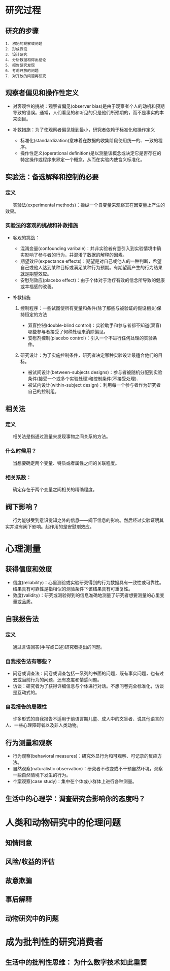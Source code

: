 # 研究过程  
## 研究的步骤  
    1. 初始的观察或问题
    2. 形成假设
    3. 设计研究
    4. 分析数据和得出结论
    5. 报告研究发现
    6. 考虑开放的问题
    7. 对开放的问题再研究 

## 观察者偏见和操作性定义  
  + 对客观性的挑战：观察者偏见(observer bias)是由于观察者个人的动机和预期导致的错误。通常，人们看见的和听见的只是他们所预期的，而不是事实的本来面目。  
  
  + 补救措施：为了使观察者偏见降到最小，研究者依赖于标准化和操作定义  
    + 标准化(standardization)意味着在数据的收集阶段使用统一的、一致的程序。
    + 操作性定义(operational definition)是以测量该概念或决定它是否存在的特定操作或程序来界定一个概念，从而在实验内使含义标准化。  
  
## 实验法：备选解释和控制的必要 
### 定义 
&nbsp;&nbsp;&nbsp;&nbsp;&nbsp;&nbsp;实验法(experimental methods)：操纵一个自变量来观察其在因变量上产生的效果。

### 实验法的客观的挑战和补救措施
  + 客观的挑战：  
    + 混淆变量(confounding varibale)：并非实验者有意引入到实验情境中确实影响了参与者的行为，并混淆了数据的解释的因素。
    + 期望效应(expectance effects)：期望是对自己或他人的一种判断，希望自己或他人达到某种目标或满足某种行为预期。有期望而产生的行为结果就是期望效应。
    + 安慰剂效应(placebo effect)：由于个体对于治疗有效的信念所导致的健康或幸福感的改善。
  
  + 补救措施
    1. 控制程序：一些试图使所有变量和条件(除了那些与被验证的假设相关)保持恒定的方法  
       + 双盲控制(double-blind control)：实验助手和参与者都不知道(双盲)哪些参与者接受了何种处理来消除偏见。
       + 安慰剂控制(placebo control)：引入一个不进行任何处理的实验条件。  

    2. 研究设计：为了实施控制条件，研究者决定哪种实验设计最适合他们的目标。  
       + 被试间设计(between-subjects designs)：参与者被随机分配到实验条件(接受一个或多个实验处理)和控制条件(不接受处理).
       + 被试内设计(within-subject design)：利用每一个参与者作为研究者自己的控制组。
    
## 相关法  
### 定义    
&nbsp;&nbsp;&nbsp;&nbsp;&nbsp;&nbsp;相关法是指通过测量来发现事物之间关系的方法。  

### 什么时候用？  
&nbsp;&nbsp;&nbsp;&nbsp;&nbsp;&nbsp;当想要确定两个变量、特质或者属性之间的关联程度。
### 相关系数：
&nbsp;&nbsp;&nbsp;&nbsp;&nbsp;&nbsp;确定存在于两个变量之间相关的精确程度。

## 阀下影响？  
&nbsp;&nbsp;&nbsp;&nbsp;&nbsp;&nbsp;行为能够受到意识觉知之外的信息——阀下信息的影响。然后经过实验证明其实并没有阀下影响。起作用的是安慰剂效应。

# 心理测量  
## 获得信度和效度  
  + 信度(reliability)：心里测验或实验研究得到的行为数据具有一致性或可靠性。结果具有可靠性是指相似的测验条件下该结果具有可重复性。
  +  效度(validity)：研究或测验得到的信息准确地测量了研究者想要测量的心里变量或品质。  

## 自我报告法  
### 定义  
&nbsp;&nbsp;&nbsp;&nbsp;&nbsp;&nbsp;通过言语回答(手写或口述)研究者提出的问题。 

### 自我报告法有哪些？
  + 问卷或调查法：问卷或调查包括一系列的书面的问题，既有事实问题，也有过去或当前行为的问题，还有态度和情感问题。
  + 访谈：研究者为了获得详细信息与个体进行对话。不想问卷完全标准化，访谈是互动式的。  

### 自我报告的局限性
&nbsp;&nbsp;&nbsp;&nbsp;&nbsp;&nbsp;许多形式的自我报告不适用于前语言期儿童、成人中的文盲者、说其他语言的人、一些心理障碍者以及非人类动物。

## 行为测量和观察  
  + 行为观察(behavioral measures)：研究外显行为和可观察、可记录的反应方法。
  + 自然观察(naturalistic observation)：研究者不改变或不干预自然环境，观察一些自然情境下发生的行为。
  + 个案观察(case study)：集中在个体或小群体上进行各种测量。

## 生活中的心理学：调查研究会影响你的态度吗？  

# 人类和动物研究中的伦理问题  

## 知情同意  

## 风险/收益的评估  

## 故意欺骗  

## 事后解释  

## 动物研究中的问题  

# 成为批判性的研究消费者  

## 生活中的批判性思维： 为什么数字技术如此重要  

